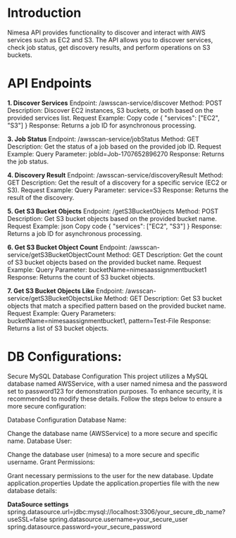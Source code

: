 # Introduction
Nimesa API provides functionality to discover and interact with AWS services such as EC2 and S3. The API allows you to discover services, check job status, get discovery results, and perform operations on S3 buckets.

# API Endpoints

**1. Discover Services**
Endpoint: /awsscan-service/discover
Method: POST
Description: Discover EC2 instances, S3 buckets, or both based on the provided services list.
Request Example:
Copy code
{
  "services": ["EC2", "S3"]
}
Response: Returns a job ID for asynchronous processing.

**3. Job Status**
Endpoint: /awsscan-service/jobStatus
Method: GET
Description: Get the status of a job based on the provided job ID.
Request Example:
Query Parameter: jobId=Job-1707652896270
Response: Returns the job status.

**4. Discovery Result**
Endpoint: /awsscan-service/discoveryResult
Method: GET
Description: Get the result of a discovery for a specific service (EC2 or S3).
Request Example:
Query Parameter: service=S3
Response: Returns the result of the discovery.

**5. Get S3 Bucket Objects**
Endpoint: /getS3BucketObjects
Method: POST
Description: Get S3 bucket objects based on the provided bucket name.
Request Example:
json
Copy code
{
  "services": ["EC2", "S3"]
}
Response: Returns a job ID for asynchronous processing.

**6. Get S3 Bucket Object Count**
Endpoint: /awsscan-service/getS3BucketObjectCount
Method: GET
Description: Get the count of S3 bucket objects based on the provided bucket name.
Request Example:
Query Parameter: bucketName=nimesaassignmentbucket1
Response: Returns the count of S3 bucket objects.

**7. Get S3 Bucket Objects Like**
Endpoint: /awsscan-service/getS3BucketObjectsLike
Method: GET
Description: Get S3 bucket objects that match a specified pattern based on the provided bucket name.
Request Example:
Query Parameters: bucketName=nimesaassignmentbucket1, pattern=Test-File
Response: Returns a list of S3 bucket objects.


# DB Configurations:
Secure MySQL Database Configuration
This project utilizes a MySQL database named AWSService, with a user named nimesa and the password set to password123 for demonstration purposes. To enhance security, it is recommended to modify these details. Follow the steps below to ensure a more secure configuration:

Database Configuration
Database Name:

Change the database name (AWSService) to a more secure and specific name.
Database User:

Change the database user (nimesa) to a more secure and specific username.
Grant Permissions:

Grant necessary permissions to the user for the new database.
Update application.properties
Update the application.properties file with the new database details:

**DataSource settings**
spring.datasource.url=jdbc:mysql://localhost:3306/your_secure_db_name?useSSL=false
spring.datasource.username=your_secure_user
spring.datasource.password=your_secure_password







